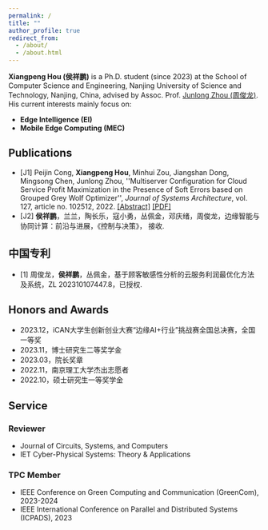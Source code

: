 ```yaml
---
permalink: /
title: ""
author_profile: true
redirect_from: 
  - /about/
  - /about.html
---
```


**Xiangpeng Hou (侯祥鹏)** is a Ph.D. student (since 2023) at the School of Computer Science and Engineering, Nanjing University of Science and Technology, Nanjing, China, advised by Assoc. Prof. [Junlong Zhou (周俊龙)](https://www.junlongzhou.team/index-cn.html). His current interests mainly focus on:


+ **Edge Intelligence (EI)**
+ **Mobile Edge Computing (MEC)**

## Publications
+ [J1] Peijin Cong, **Xiangpeng Hou**, Minhui Zou, Jiangshan Dong, Mingsong Chen, Junlong Zhou, ''Multiserver Configuration for Cloud Service Profit Maximization in the Presence of Soft Errors based on Grouped Grey Wolf Optimizer'', *Journal of Systems Architecture*, vol. 127, article no. 102512, 2022. [[Abstract]](https://www.sciencedirect.com/science/article/pii/S1383762122000820) [[PDF]](../attachment/J1_Cong2022JSA.pdf)
+ [J2] **侯祥鹏**，兰兰，陶长乐，寇小勇，丛佩金，邓庆绪，周俊龙，边缘智能与协同计算：前沿与进展，《控制与决策》， 接收.


## 中国专利
+ [1] 周俊龙，**侯祥鹏**，丛佩金，基于顾客敏感性分析的云服务利润最优化方法及系统，ZL 202310107447.8，已授权.



## Honors and Awards
+ 2023.12，iCAN大学生创新创业大赛“边缘AI+行业”挑战赛全国总决赛，全国一等奖
+ 2023.11，博士研究生二等奖学金
+ 2023.03，院长奖章
+ 2022.11，南京理工大学杰出志愿者
+ 2022.10，硕士研究生一等奖学金



## Service

### Reviewer
+ Journal of Circuits, Systems, and Computers
+ IET Cyber-Physical Systems: Theory & Applications

### TPC Member
+ IEEE Conference on Green Computing and Communication (GreenCom), 2023-2024
+ IEEE International Conference on Parallel and Distributed Systems (ICPADS), 2023








